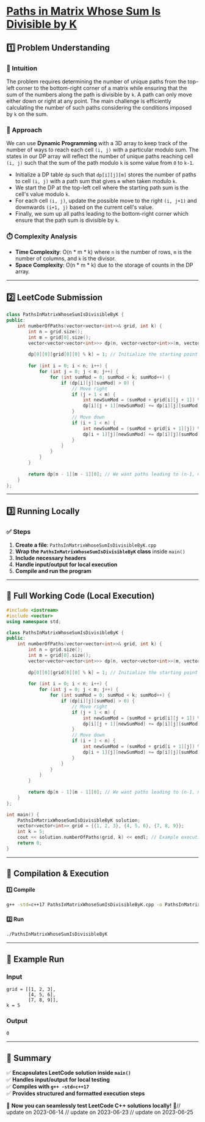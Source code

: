 # **[Paths in Matrix Whose Sum Is Divisible by K](https://leetcode.com/problems/paths-in-matrix-whose-sum-is-divisible-by-k/description/)**  

## **1️⃣ Problem Understanding**  
### **📌 Intuition**  
The problem requires determining the number of unique paths from the top-left corner to the bottom-right corner of a matrix while ensuring that the sum of the numbers along the path is divisible by `k`. A path can only move either down or right at any point. The main challenge is efficiently calculating the number of such paths considering the conditions imposed by `k` on the sum.

### **🚀 Approach**  
We can use **Dynamic Programming** with a 3D array to keep track of the number of ways to reach each cell `(i, j)` with a particular modulo sum. The states in our DP array will reflect the number of unique paths reaching cell `(i, j)` such that the sum of the path modulo `k` is some value from `0` to `k-1`.

- Initialize a DP table `dp` such that `dp[i][j][m]` stores the number of paths to cell `(i, j)` with a path sum that gives `m` when taken modulo `k`.
- We start the DP at the top-left cell where the starting path sum is the cell's value modulo `k`.
- For each cell `(i, j)`, update the possible move to the right `(i, j+1)` and downwards `(i+1, j)` based on the current cell's value.
- Finally, we sum up all paths leading to the bottom-right corner which ensure that the path sum is divisible by `k`.

### **⏱️ Complexity Analysis**  
- **Time Complexity**: O(n * m * k) where `n` is the number of rows, `m` is the number of columns, and `k` is the divisor.
- **Space Complexity**: O(n * m * k) due to the storage of counts in the DP array.

---  

## **2️⃣ LeetCode Submission**  
```cpp
class PathsInMatrixWhoseSumIsDivisibleByK {
public:
    int numberOfPaths(vector<vector<int>>& grid, int k) {
        int n = grid.size();
        int m = grid[0].size();
        vector<vector<vector<int>>> dp(n, vector<vector<int>>(m, vector<int>(k, 0)));
        
        dp[0][0][grid[0][0] % k] = 1; // Initialize the starting point
        
        for (int i = 0; i < n; i++) {
            for (int j = 0; j < m; j++) {
                for (int sumMod = 0; sumMod < k; sumMod++) {
                    if (dp[i][j][sumMod] > 0) {
                        // Move right
                        if (j + 1 < m) {
                            int newSumMod = (sumMod + grid[i][j + 1]) % k;
                            dp[i][j + 1][newSumMod] += dp[i][j][sumMod];
                        }
                        // Move down
                        if (i + 1 < n) {
                            int newSumMod = (sumMod + grid[i + 1][j]) % k;
                            dp[i + 1][j][newSumMod] += dp[i][j][sumMod];
                        }
                    }
                }
            }
        }
        
        return dp[n - 1][m - 1][0]; // We want paths leading to (n-1, m-1) with sum % k == 0
    }
};
```  

---  

## **3️⃣ Running Locally**  
### **✅ Steps**  
1. **Create a file**: `PathsInMatrixWhoseSumIsDivisibleByK.cpp`  
2. **Wrap the `PathsInMatrixWhoseSumIsDivisibleByK` class** inside `main()`  
3. **Include necessary headers**  
4. **Handle input/output for local execution**  
5. **Compile and run the program**  

---  

## **📝 Full Working Code (Local Execution)**  
```cpp
#include <iostream>
#include <vector> 
using namespace std;

class PathsInMatrixWhoseSumIsDivisibleByK {
public:
    int numberOfPaths(vector<vector<int>>& grid, int k) {
        int n = grid.size();
        int m = grid[0].size();
        vector<vector<vector<int>>> dp(n, vector<vector<int>>(m, vector<int>(k, 0)));
        
        dp[0][0][grid[0][0] % k] = 1; // Initialize the starting point
        
        for (int i = 0; i < n; i++) {
            for (int j = 0; j < m; j++) {
                for (int sumMod = 0; sumMod < k; sumMod++) {
                    if (dp[i][j][sumMod] > 0) {
                        // Move right
                        if (j + 1 < m) {
                            int newSumMod = (sumMod + grid[i][j + 1]) % k;
                            dp[i][j + 1][newSumMod] += dp[i][j][sumMod];
                        }
                        // Move down
                        if (i + 1 < n) {
                            int newSumMod = (sumMod + grid[i + 1][j]) % k;
                            dp[i + 1][j][newSumMod] += dp[i][j][sumMod];
                        }
                    }
                }
            }
        }
        
        return dp[n - 1][m - 1][0]; // We want paths leading to (n-1, m-1) with sum % k == 0
    }
};

int main() {
    PathsInMatrixWhoseSumIsDivisibleByK solution;
    vector<vector<int>> grid = {{1, 2, 3}, {4, 5, 6}, {7, 8, 9}};
    int k = 5;
    cout << solution.numberOfPaths(grid, k) << endl; // Example execution
    return 0;
}  
```  

---  

## **🔧 Compilation & Execution**  
#### **1️⃣ Compile**  
```bash
g++ -std=c++17 PathsInMatrixWhoseSumIsDivisibleByK.cpp -o PathsInMatrixWhoseSumIsDivisibleByK
```  

#### **2️⃣ Run**  
```bash
./PathsInMatrixWhoseSumIsDivisibleByK
```  

---  

## **🎯 Example Run**  
### **Input**  
```
grid = [[1, 2, 3], 
        [4, 5, 6], 
        [7, 8, 9]], 
k = 5
```  
### **Output**  
```
0
```  

---  

## **📌 Summary**  
✅ **Encapsulates LeetCode solution inside `main()`**  
✅ **Handles input/output for local testing**  
✅ **Compiles with `g++ -std=c++17`**  
✅ **Provides structured and formatted execution steps**  

🚀 **Now you can seamlessly test LeetCode C++ solutions locally!** 🚀// update on 2023-06-14
// update on 2023-06-23
// update on 2023-06-25
